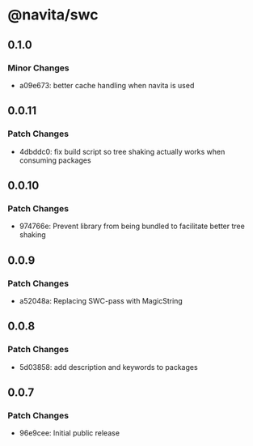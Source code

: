 # @navita/swc

## 0.1.0

### Minor Changes

- a09e673: better cache handling when navita is used

## 0.0.11

### Patch Changes

- 4dbddc0: fix build script so tree shaking actually works when consuming packages

## 0.0.10

### Patch Changes

- 974766e: Prevent library from being bundled to facilitate better tree shaking

## 0.0.9

### Patch Changes

- a52048a: Replacing SWC-pass with MagicString

## 0.0.8

### Patch Changes

- 5d03858: add description and keywords to packages

## 0.0.7

### Patch Changes

- 96e9cee: Initial public release
